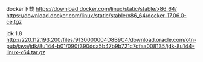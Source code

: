 docker下载
https://download.docker.com/linux/static/stable/x86_64/
https://download.docker.com/linux/static/stable/x86_64/docker-17.06.0-ce.tgz


jdk 1.8
http://220.112.193.200/files/9130000004D8B9C4/download.oracle.com/otn-pub/java/jdk/8u144-b01/090f390dda5b47b9b721c7dfaa008135/jdk-8u144-linux-x64.tar.gz
